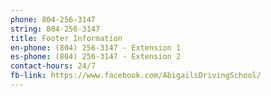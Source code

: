 ```yaml
---
phone: 804-256-3147
string: 804-256-3147
title: Footer Information
en-phone: (804) 256-3147 - Extension 1
es-phone: (804) 256-3147 - Extension 2
contact-hours: 24/7
fb-link: https://www.facebook.com/AbigailsDrivingSchool/
---
```


